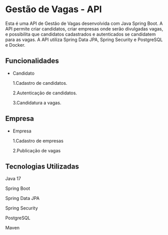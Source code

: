 
# Gestão de Vagas - API

Esta é uma API de Gestão de Vagas desenvolvida com Java Spring Boot. A API permite criar candidatos, criar empresas onde serão divulgadas vagas, e possibilita que candidatos cadastrados e autenticados se candidatem para as vagas.  A API utiliza Spring Data JPA, Spring Security e PostgreSQL e Docker.

## Funcionalidades

- Candidato

  1.Cadastro de candidatos.

  2.Autenticação de candidatos.

  3.Candidatura a vagas.

## Empresa

- Empresa

  1.Cadastro de empresas

  2.Publicação de vagas

## Tecnologias Utilizadas

   Java 17

   Spring Boot

   Spring Data JPA

   Spring Security

   PostgreSQL

   Maven

